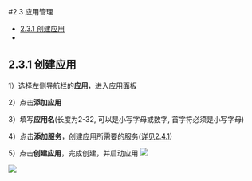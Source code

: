 #2.3 应用管理
- [2.3.1 创建应用](#jump1)
-

## <span id="jump1">2.3.1 创建应用</span>

1）选择左侧导航栏的**应用**，进入应用面板

2）点击**添加应用**

3）填写**应用名**(长度为2-32, 可以是小写字母或数字, 首字符必须是小写字母)

4）点击**添加服务**，创建应用所需要的服务([详见2.4.1](/yong-hu-zhi-nan/fu-wu-guan-li.md "详见2.4.1"))

5）点击**创建应用**，完成创建，并启动应用
![](/assets/创建应用1.png)

![](/assets/创建应用2.png)
